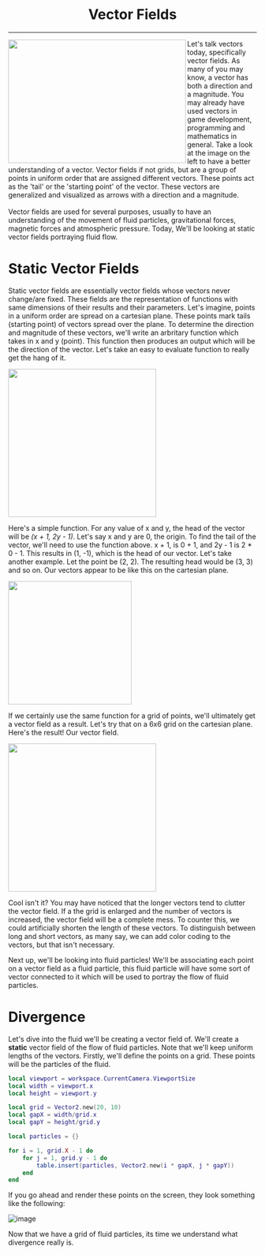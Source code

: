<div align="center">
    <h1>Vector Fields</h1>
</div>
<hr/>
<img align="left" src="https://user-images.githubusercontent.com/74130881/136701095-e8d9e525-e933-4e8a-86f7-61b70065d49b.png" width="360px" height="250px" /> Let's talk vectors today, specifically vector fields. As many of you may know, a vector has both a direction and a magnitude. You may already have used vectors in game development, programming and mathematics in general. Take a look at the image on the left to have a better understanding of a vector. Vector fields if not grids, but are a group of points in uniform order that are assigned different vectors. These points act as the 'tail' or the 'starting point' of the vector. These vectors are generalized and visualized as arrows with a direction and a magnitude.
<br/><br/>
Vector fields are used for several purposes, usually to have an understanding of the movement of fluid particles, gravitational forces, magnetic forces and atmospheric pressure. Today, We'll be looking at static vector fields portraying fluid flow. 

# Static Vector Fields

Static vector fields are essentially vector fields whose vectors never change/are fixed. These fields are the representation of functions with same dimensions of their results and their parameters. Let's imagine, points in a uniform order are spread on a cartesian plane. These points mark tails (starting point) of vectors spread over the plane. To determine the direction and magnitude of these vectors, we'll write an arbritary function which takes in x and y (point). This function then produces an output which will be the direction of the vector. Let's take an easy to evaluate function to really get the hang of it. 

<img src="https://user-images.githubusercontent.com/74130881/137094540-d90dcf75-1898-447b-9d02-155d4a13f99b.png" width="300px" />

Here's a simple function. For any value of x and y, the head of the vector will be *(x + 1, 2y - 1)*. Let's say x and y are 0, the origin. To find the tail of the vector, we'll need to use the function above. x + 1, is 0 + 1, and 2y - 1 is 2 * 0 - 1. This results in (1, -1), which is the head of our vector. Let's take another example. Let the point be (2, 2). The resulting head would be (3, 3) and so on. Our vectors appear to be like this on the cartesian plane.

<img src="https://user-images.githubusercontent.com/74130881/137096307-6ccf060a-f86e-4d8b-9cc9-409568567794.png" width="250px" />

If we certainly use the same function for a grid of points, we'll ultimately get a vector field as a result. Let's try that on a 6x6 grid on the cartesian plane. Here's the result! Our vector field. 

<img src="https://user-images.githubusercontent.com/74130881/137100573-ba51ec5c-bb5c-4d27-bac7-f882b425b9bc.png" width="300px" />

Cool isn't it? You may have noticed that the longer vectors tend to clutter the vector field. If a the grid is enlarged and the number of vectors is increased, the vector field will be a complete mess. To counter this, we could artificially shorten the length of these vectors. To distinguish between long and short vectors, as many say, we can add color coding to the vectors, but that isn't necessary. 

Next up, we'll be looking into fluid particles! We'll be associating each point on a vector field as a fluid particle, this fluid particle will have some sort of vector connected to it which will be used to portray the flow of fluid particles. 

# Divergence

Let's dive into the fluid we'll be creating a vector field of. We'll create a **static** vector field of the flow of fluid particles. Note that we'll keep uniform lengths of the vectors. Firstly, we'll define the points on a grid. These points will be the particles of the fluid. 

```lua
local viewport = workspace.CurrentCamera.ViewportSize
local width = viewport.x 
local height = viewport.y

local grid = Vector2.new(20, 10)
local gapX = width/grid.x 
local gapY = height/grid.y

local particles = {}

for i = 1, grid.X - 1 do 
	for j = 1, grid.y - 1 do 
		table.insert(particles, Vector2.new(i * gapX, j * gapY))
	end
end
```

If you go ahead and render these points on the screen, they look something like the following:

![image](https://user-images.githubusercontent.com/74130881/137110602-14ac0083-c34f-4dfa-8eb4-3d01aed2e5c9.png)

Now that we have a grid of fluid particles, its time we understand what divergence really is. 

